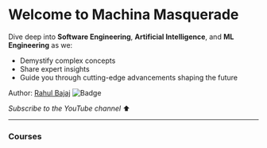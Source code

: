 # Welcome to Machina Masquerade

Dive deep into **Software Engineering**, **Artificial Intelligence**, and **ML Engineering** as we:

- Demystify complex concepts  
- Share expert insights  
- Guide you through cutting-edge advancements shaping the future

Author: [Rahul Bajaj](https://bajajra.github.io)
![Badge](https://hitscounter.dev/api/hit?url=https%3A%2F%2Fbajajra.github.io%2Fmachinamasquerade&label=Visitors&icon=clipboard-data&color=%23ab296a&message=&style=for-the-badge&tz=UTC)

<script src="https://apis.google.com/js/platform.js"></script>

<div class="g-ytsubscribe"
     data-channelid="UC0WobZh7edRPd4iD8V2wd-A"
     data-layout="full"
     data-count="default">
</div>

_Subscribe to the YouTube channel_ ⬆

---

### Courses

```{tableofcontents}
```